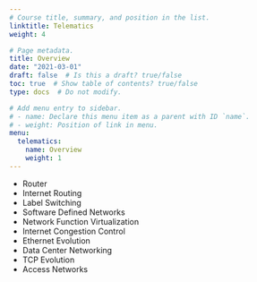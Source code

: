 ```yaml
---
# Course title, summary, and position in the list.
linktitle: Telematics
weight: 4

# Page metadata.
title: Overview
date: "2021-03-01"
draft: false  # Is this a draft? true/false
toc: true  # Show table of contents? true/false
type: docs  # Do not modify.

# Add menu entry to sidebar.
# - name: Declare this menu item as a parent with ID `name`.
# - weight: Position of link in menu.
menu:
  telematics:
    name: Overview
    weight: 1
---
```


- Router
- Internet Routing
- Label Switching
- Software Defined Networks
- Network Function Virtualization
- Internet Congestion Control
- Ethernet Evolution
- Data Center Networking
- TCP Evolution
- Access Networks